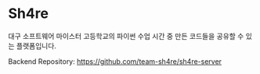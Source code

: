 # Sh4re
대구 소프트웨어 마이스터 고등학교의 파이썬 수업 시간 중 만든 코드들을 공유할 수 있는 플랫폼입니다.

Backend Repository: https://github.com/team-sh4re/sh4re-server
